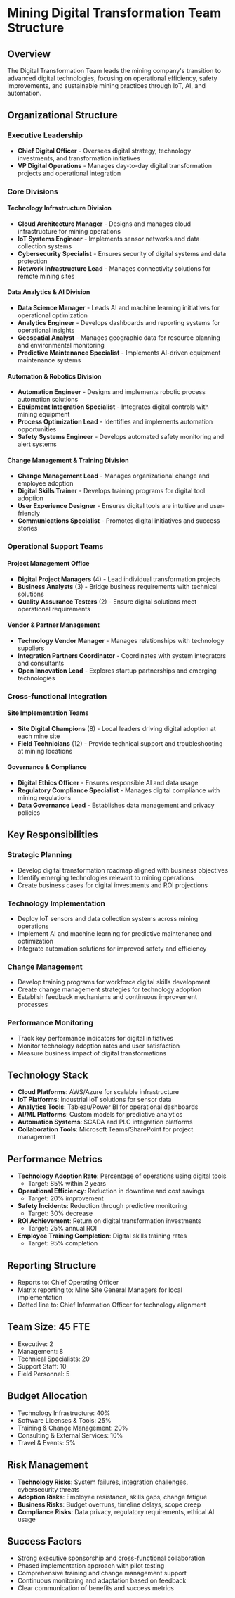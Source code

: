 # Mining Digital Transformation Team Structure

## Overview
The Digital Transformation Team leads the mining company's transition to advanced digital technologies, focusing on operational efficiency, safety improvements, and sustainable mining practices through IoT, AI, and automation.

## Organizational Structure

### Executive Leadership
- **Chief Digital Officer** - Oversees digital strategy, technology investments, and transformation initiatives
- **VP Digital Operations** - Manages day-to-day digital transformation projects and operational integration

### Core Divisions

#### Technology Infrastructure Division
- **Cloud Architecture Manager** - Designs and manages cloud infrastructure for mining operations
- **IoT Systems Engineer** - Implements sensor networks and data collection systems
- **Cybersecurity Specialist** - Ensures security of digital systems and data protection
- **Network Infrastructure Lead** - Manages connectivity solutions for remote mining sites

#### Data Analytics & AI Division
- **Data Science Manager** - Leads AI and machine learning initiatives for operational optimization
- **Analytics Engineer** - Develops dashboards and reporting systems for operational insights
- **Geospatial Analyst** - Manages geographic data for resource planning and environmental monitoring
- **Predictive Maintenance Specialist** - Implements AI-driven equipment maintenance systems

#### Automation & Robotics Division
- **Automation Engineer** - Designs and implements robotic process automation solutions
- **Equipment Integration Specialist** - Integrates digital controls with mining equipment
- **Process Optimization Lead** - Identifies and implements automation opportunities
- **Safety Systems Engineer** - Develops automated safety monitoring and alert systems

#### Change Management & Training Division
- **Change Management Lead** - Manages organizational change and employee adoption
- **Digital Skills Trainer** - Develops training programs for digital tool adoption
- **User Experience Designer** - Ensures digital tools are intuitive and user-friendly
- **Communications Specialist** - Promotes digital initiatives and success stories

### Operational Support Teams

#### Project Management Office
- **Digital Project Managers** (4) - Lead individual transformation projects
- **Business Analysts** (3) - Bridge business requirements with technical solutions
- **Quality Assurance Testers** (2) - Ensure digital solutions meet operational requirements

#### Vendor & Partner Management
- **Technology Vendor Manager** - Manages relationships with technology suppliers
- **Integration Partners Coordinator** - Coordinates with system integrators and consultants
- **Open Innovation Lead** - Explores startup partnerships and emerging technologies

### Cross-functional Integration

#### Site Implementation Teams
- **Site Digital Champions** (8) - Local leaders driving digital adoption at each mine site
- **Field Technicians** (12) - Provide technical support and troubleshooting at mining locations

#### Governance & Compliance
- **Digital Ethics Officer** - Ensures responsible AI and data usage
- **Regulatory Compliance Specialist** - Manages digital compliance with mining regulations
- **Data Governance Lead** - Establishes data management and privacy policies

## Key Responsibilities

### Strategic Planning
- Develop digital transformation roadmap aligned with business objectives
- Identify emerging technologies relevant to mining operations
- Create business cases for digital investments and ROI projections

### Technology Implementation
- Deploy IoT sensors and data collection systems across mining operations
- Implement AI and machine learning for predictive maintenance and optimization
- Integrate automation solutions for improved safety and efficiency

### Change Management
- Develop training programs for workforce digital skills development
- Create change management strategies for technology adoption
- Establish feedback mechanisms and continuous improvement processes

### Performance Monitoring
- Track key performance indicators for digital initiatives
- Monitor technology adoption rates and user satisfaction
- Measure business impact of digital transformations

## Technology Stack
- **Cloud Platforms**: AWS/Azure for scalable infrastructure
- **IoT Platforms**: Industrial IoT solutions for sensor data
- **Analytics Tools**: Tableau/Power BI for operational dashboards
- **AI/ML Platforms**: Custom models for predictive analytics
- **Automation Systems**: SCADA and PLC integration platforms
- **Collaboration Tools**: Microsoft Teams/SharePoint for project management

## Performance Metrics
- **Technology Adoption Rate**: Percentage of operations using digital tools
  - Target: 85% within 2 years
- **Operational Efficiency**: Reduction in downtime and cost savings
  - Target: 20% improvement
- **Safety Incidents**: Reduction through predictive monitoring
  - Target: 30% decrease
- **ROI Achievement**: Return on digital transformation investments
  - Target: 25% annual ROI
- **Employee Training Completion**: Digital skills training rates
  - Target: 95% completion

## Reporting Structure
- Reports to: Chief Operating Officer
- Matrix reporting to: Mine Site General Managers for local implementation
- Dotted line to: Chief Information Officer for technology alignment

## Team Size: 45 FTE
- Executive: 2
- Management: 8
- Technical Specialists: 20
- Support Staff: 10
- Field Personnel: 5

## Budget Allocation
- Technology Infrastructure: 40%
- Software Licenses & Tools: 25%
- Training & Change Management: 20%
- Consulting & External Services: 10%
- Travel & Events: 5%

## Risk Management
- **Technology Risks**: System failures, integration challenges, cybersecurity threats
- **Adoption Risks**: Employee resistance, skills gaps, change fatigue
- **Business Risks**: Budget overruns, timeline delays, scope creep
- **Compliance Risks**: Data privacy, regulatory requirements, ethical AI usage

## Success Factors
- Strong executive sponsorship and cross-functional collaboration
- Phased implementation approach with pilot testing
- Comprehensive training and change management support
- Continuous monitoring and adaptation based on feedback
- Clear communication of benefits and success metrics